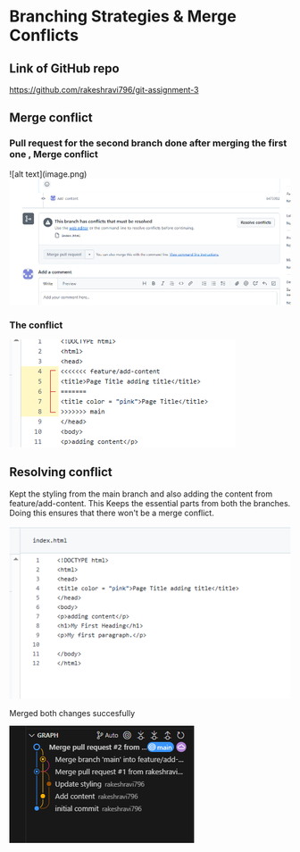 <h1> Branching Strategies & Merge Conflicts </h1>

<h2>Link of GitHub repo</h2>
<a href = "https://github.com/rakeshravi796/git-assignment-3">https://github.com/rakeshravi796/git-assignment-3</a>

<h2> Merge conflict </h2>

<h3>Pull request for the second branch done after merging the first one , Merge conflict</h3>
![alt text](image.png)
<img src="image.png">

<h3> The conflict </h3>
<img src="image-1.png">

<h2> Resolving conflict </h2>

Kept the styling from the main branch and also adding the content from feature/add-content. This Keeps the essential parts from both the branches. Doing this ensures that there won't be a merge conflict.

![alt text](image-2.png)

Merged both changes succesfully 

![alt text](image-3.png)


